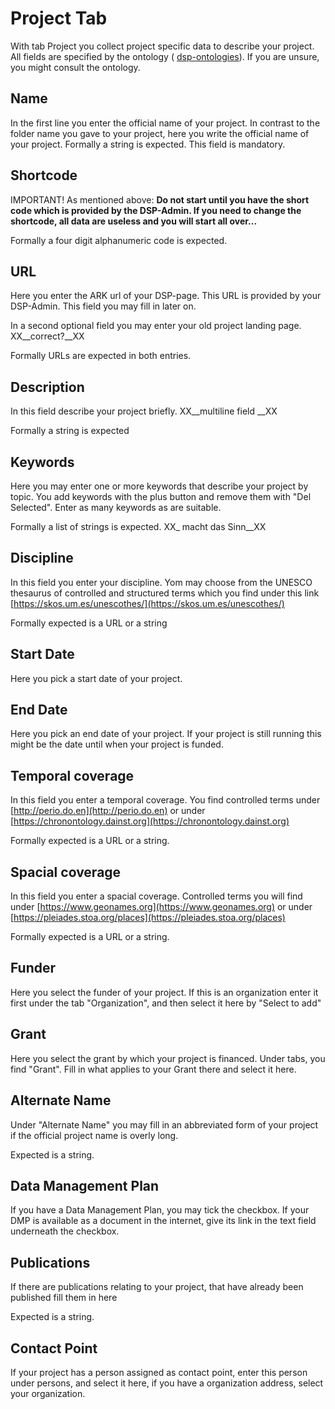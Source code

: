 # Project Tab
With tab Project you collect project specific data to describe your project. All 
fields are specified by the ontology ( [dsp-ontologies](https://github.com/dasch-swiss/dsp-ontologies)).
If you are unsure, you might consult the ontology.


## Name

In the first line you enter the official name of your project. In contrast to 
the folder name you gave to your project, here you write the official name of your
project. Formally a string is expected. This field is mandatory. 

## Shortcode

IMPORTANT! As mentioned above: **Do not start until you have the short code which is provided by the DSP-Admin.
If you need to change the shortcode, all data are useless and you will start all over...**

Formally a four digit alphanumeric code is expected.

## URL

Here you enter the ARK url of your DSP-page. This URL is provided by your DSP-Admin. This field 
you may fill in later on. 

In a second optional field you may enter your old project landing page. XX__correct?__XX

Formally URLs are expected in both entries. 


## Description

In this field describe your project briefly. XX__multiline field __XX

Formally a string is expected

## Keywords

Here you may enter one or more keywords that describe your project by topic. You add keywords with
the plus button and remove them with "Del Selected". Enter as many keywords as are suitable.

Formally a list of strings is expected. XX_ macht das Sinn__XX

## Discipline

In this field you enter your discipline. Yom may choose from the UNESCO thesaurus of controlled
and structured terms which you find under this link 
[https://skos.um.es/unescothes/](https://skos.um.es/unescothes/)

Formally expected is a URL or a string

## Start Date

Here you pick a start date of your project. 

## End Date

Here you pick an end date of your project. If your project is still running this might be the date 
until when your project is funded.

## Temporal coverage

In this field you enter a temporal coverage. You find controlled terms under 
[http://perio.do.en](http://perio.do.en) or under 
[https://chronontology.dainst.org](https://chronontology.dainst.org)

Formally expected is a URL or a string.

## Spacial coverage

In this field you enter a spacial coverage. Controlled terms you will find under 
[https://www.geonames.org](https://www.geonames.org) or under 
[https://pleiades.stoa.org/places](https://pleiades.stoa.org/places)

Formally expected is a URL or a string.

## Funder

Here you select the funder of your project. If this is an organization enter it first under the
tab "Organization", and then select it here by "Select to add"

## Grant

Here you select the grant by which your project is financed. Under tabs, you find "Grant". Fill in
what applies to your Grant there and select it here.

## Alternate Name

Under "Alternate Name" you may fill in an abbreviated form of your project if the official 
project name is overly long.

Expected is a string.

## Data Management Plan
If you have a Data Management Plan, you may tick the checkbox.
If your DMP is available as a document in the internet, give its link in the text field underneath the 
checkbox.

## Publications

If there are publications relating to your project, that have already been published fill them in here

Expected is a string.

## Contact Point

If your project has a person assigned as contact point, enter this person under persons, and select it 
here, if you have a organization address, select your organization.
